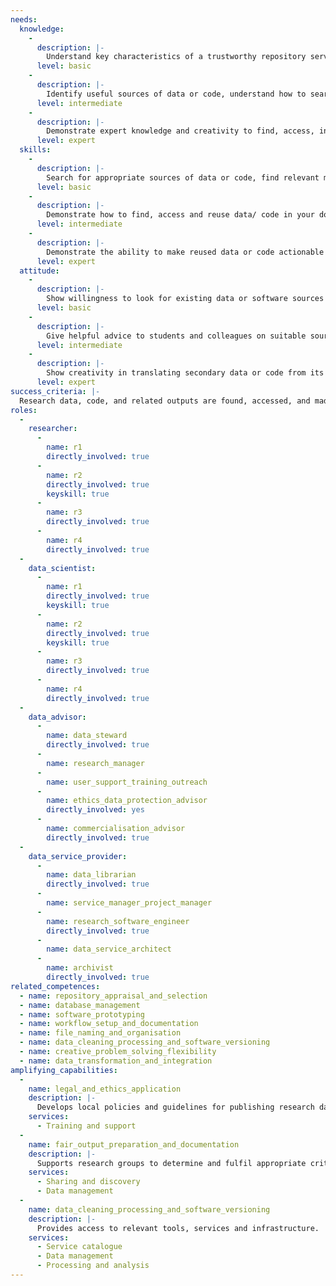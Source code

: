 ```yaml
---
needs: 
  knowledge: 
    - 
      description: |-
        Understand key characteristics of a trustworthy repository service, show familiarity with directories of these services and other reputable sources of data, code and other research outputs for the domain concerned. Understand basic metadata terms, descriptive information, constraints on reuse due to licensing or privacy conditions, and and the conversion, cleaning or normalisation techniques typically used with secondary data in the domain.
      level: basic
    - 
      description: |-
        Identify useful sources of data or code, understand how to search them. Identify good examples of data reuse in the domain, and the metadata or descriptive information used to enable this. Understand how to apply conversion, cleaning or normalisation techniques. Understand how others, e.g. Data Stewards and Research Software Engineers, may support reuse.
      level: intermediate
    - 
      description: |-
        Demonstrate expert knowledge and creativity to find, access, integrate and reuse data for novel purposes.
      level: expert
  skills: 
    - 
      description: |-
        Search for appropriate sources of data or code, find relevant material, describe techniques to reuse it.
      level: basic
    - 
      description: |-
        Demonstrate how to find, access and reuse data/ code in your domain, employing appropriate techniques to make these actionable for the current purpose, e.g. by transferring into a local workspace, cleaning and normalising to a standard, re-compiling or re-configuring code to prepare for reuse, possibly through integration with other objects.
      level: intermediate
    - 
      description: |-
        Demonstrate the ability to make reused data or code actionable for excellent research. Produce expert advice on reuse constraints due to licensing or privacy conditions.
      level: expert
  attitude: 
    - 
      description: |-
        Show willingness to look for existing data or software sources relevant to the problem, rather than creating new data by default, and seek help in doing so from colleagues and professional support services.
      level: basic
    - 
      description: |-
        Give helpful advice to students and colleagues on suitable sources and techniques for reuse, and seek advice from professional research support services where appropriate to broaden reuse opportunities.
      level: intermediate
    - 
      description: |-
        Show creativity in translating secondary data or code from its original context, to address new questions and problems, or to produce new tools to do so.
      level: expert
success_criteria: |-
  Research data, code, and related outputs are found, accessed, and made to interoperate with those locally available. They are made actionable for reuse within licensing or privacy conditions, and enable excellent research, teaching or other applications.
roles: 
  - 
    researcher: 
      - 
        name: r1
        directly_involved: true
      - 
        name: r2
        directly_involved: true
        keyskill: true
      - 
        name: r3
        directly_involved: true
      - 
        name: r4
        directly_involved: true
  - 
    data_scientist:
      - 
        name: r1
        directly_involved: true
        keyskill: true
      - 
        name: r2
        directly_involved: true
        keyskill: true
      - 
        name: r3
        directly_involved: true
      - 
        name: r4
        directly_involved: true
  - 
    data_advisor: 
      - 
        name: data_steward
        directly_involved: true
      - 
        name: research_manager
      - 
        name: user_support_training_outreach
      - 
        name: ethics_data_protection_advisor
        directly_involved: yes
      - 
        name: commercialisation_advisor
        directly_involved: true
  - 
    data_service_provider: 
      - 
        name: data_librarian
        directly_involved: true
      - 
        name: service_manager_project_manager
      - 
        name: research_software_engineer
        directly_involved: true
      - 
        name: data_service_architect
      - 
        name: archivist
        directly_involved: true
related_competences: 
  - name: repository_appraisal_and_selection
  - name: database_management
  - name: software_prototyping
  - name: workflow_setup_and_documentation
  - name: file_naming_and_organisation
  - name: data_cleaning_processing_and_software_versioning
  - name: creative_problem_solving_flexibility
  - name: data_transformation_and_integration
amplifying_capabilities: 
  - 
    name: legal_and_ethics_application
    description: |- 
      Develops local policies and guidelines for publishing research data and related objects, and for selecting repositories that comply with relevant regulatory and policy frameworks.
    services: 
      - Training and support
  - 
    name: fair_output_preparation_and_documentation
    description: |-
      Supports research groups to determine and fulfil appropriate criteria to reuse, manage, and share FAIR research outputs, and fulfil these expectations according to domain norms and standards.
    services: 
      - Sharing and discovery
      - Data management
  - 
    name: data_cleaning_processing_and_software_versioning
    description: |-
      Provides access to relevant tools, services and infrastructure.
    services: 
      - Service catalogue
      - Data management
      - Processing and analysis
---
```

